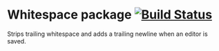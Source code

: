 # Whitespace package [![Build Status](https://travis-ci.org/atom/whitespace.svg?branch=master)](https://travis-ci.org/atom/whitespace)

Strips trailing whitespace and adds a trailing newline when an editor is saved.
